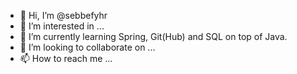 - 👋 Hi, I’m @sebbefyhr
- 👀 I’m interested in ...
- 🌱 I’m currently learning Spring, Git(Hub) and SQL on top of Java. 
- 💞️ I’m looking to collaborate on ...
- 📫 How to reach me ...

<!---
sebbefyhr/sebbefyhr is a ✨ special ✨ repository because its `README.md` (this file) appears on your GitHub profile.
You can click the Preview link to take a look at your changes.
--->
